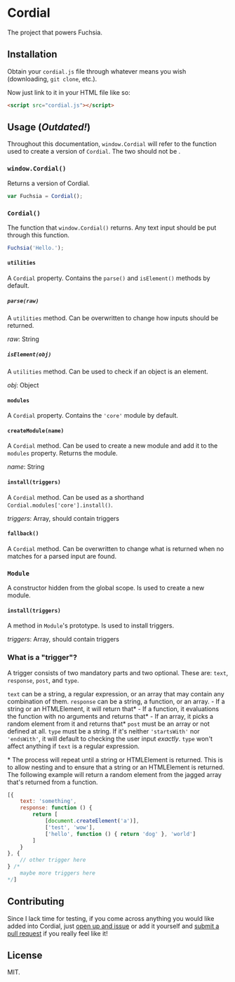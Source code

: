 # Cordial
The project that powers Fuchsia.

## Installation
Obtain your `cordial.js` file through whatever means you wish (downloading, `git clone`, etc.).

Now just link to it in your HTML file like so:

```html
<script src="cordial.js"></script>
```

## Usage (*Outdated!*)
Throughout this documentation, `window.Cordial` will refer to the function used to create a version of `Cordial`. The two should not be .

### `window.Cordial()`
Returns a version of Cordial.

```javascript
var Fuchsia = Cordial();
```

### `Cordial()`
The function that `window.Cordial()` returns. Any text input should be put through this function.

```javascript
Fuchsia('Hello.');
```

#### `utilities`
A `Cordial` property. Contains the `parse()` and `isElement()` methods by default.

##### `parse(raw)`
A `utilities` method. Can be overwritten to change how inputs should be returned.

*raw*: String

##### `isElement(obj)`
A `utilities` method. Can be used to check if an object is an element.

*obj*: Object

#### `modules`
A `Cordial` property. Contains the `'core'` module by default.

#### `createModule(name)`
A `Cordial` method. Can be used to create a new module and add it to the `modules` property. Returns the module.

*name*: String

#### `install(triggers)`
A `Cordial` method. Can be used as a shorthand `Cordial.modules['core'].install()`.

*triggers*: Array, should contain triggers

#### `fallback()`
A `Cordial` method. Can be overwritten to change what is returned when no matches for a parsed input are found.

### `Module`
A constructor hidden from the global scope. Is used to create a new module.

#### `install(triggers)`
A method in `Module`'s prototype. Is used to install triggers.

*triggers*: Array, should contain triggers

### What is a "trigger"?
A trigger consists of two mandatory parts and two optional. These are: `text`, `response`, `post`, and `type`.

`text` can be a string, a regular expression, or an array that may contain any combination of them.
`response` can be a string, a function, or an array.
	- If a string or an HTMLElement, it will return that*
	- If a function, it evaluations the function with no arguments and returns that*
	- If an array, it picks a random element from it and returns that*
`post` must be an array or not defined at all.
`type` must be a string. If it's neither `'startsWith'` nor `'endsWith'`, it will default to checking the user input *exactly*. `type` won't affect anything if `text` is a regular expression.

\* The process will repeat until a string or HTMLElement is returned. This is to allow nesting and to ensure that a string or an HTMLElement is returned.
The following example will return a random element from the jagged array that's returned from a function.
```javascript
[{
	text: 'something',
	response: function () {
		return [
			[document.createElement('a')],
			['test', 'wow'],
			['hello', function () { return 'dog' }, 'world']
		]
	}
}, {
	// other trigger here
} /*
	maybe more triggers here
*/]
```

## Contributing
Since I lack time for testing, if you come across anything you would like added into Cordial, just [open up and issue](https://github.com/Loquacious/Cordial/issues/new) or add it yourself and [submit a pull request](https://github.com/Loquacious/Cordial/compare) if you really feel like it!

## License
MIT.
